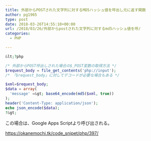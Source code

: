```yaml
---
title: 外部からPOSTされた文字列に対するMD5ハッシュ値を呼出し元に返す関数
author: pg1965
type: post
date: 2018-03-26T14:55:10+00:00
url: /2018/03/26/外部からpostされた文字列に対するmd5ハッシュ値を呼/
categories:
  - PHP

---
```

```php
&lt;?php

/* 外部からPOST呼出しされた場合の$_POST変数の取得方法 */
$request_body = file_get_contents('php://input');
/* 「$request_body」に対してデコードが必要な場合もある */

$xml=$request_body;
$data = array(
  'message' =&gt; base64_encode(md5($xml, true))
);
header('Content-Type: application/json');
echo json_encode($data);
?&gt;
```

この場合は、Google Apps Scriptより呼び出される。

https://okanemochi.tk/code_snipet/php/397/

&nbsp;
